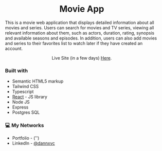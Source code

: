 

<h1 align="center">Movie App</h1>

<p>This is a movie web application that displays detailed information about all movies and series. Users can search for movies and TV series, viewing all relevant information about them, such as actors, duration, rating, synopsis and available seasons and episodes. In addition, users can also add movies and series to their favorites list to watch later if they have created an account.</p>

<p align="center">Live Site (in a few days) <a href="/">Here</a>.</p>



### Built with

- Semantic HTML5 markup
- Tailwind CSS
- Typescript
- [React](https://reactjs.org/) - JS library
- Node JS
- Express
- Postgres SQL


### 💻 My Networks

- Portfolio - ('')
- LinkedIn - [@dannxvc](https://www.linkedin.com/in/santiago-gurevich/)



